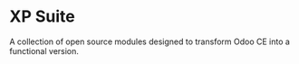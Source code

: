 # XP Suite
A collection of open source modules designed to transform Odoo CE into a functional version.
